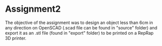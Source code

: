 Assignment2
===========

The objective of the assignment was to design an object less than 6cm in any direction on OpenSCAD
(.scad file can be found in "source" folder) and export it as an .stl file (found in "export" folder)
to be printed on a RepRap 3D printer. 
